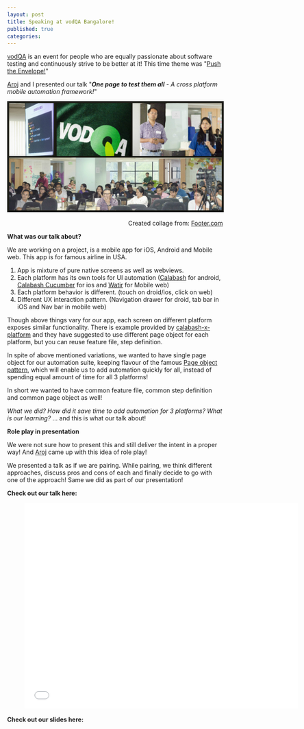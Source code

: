```yaml
---
layout: post
title: Speaking at vodQA Bangalore!
published: true
categories:
---
```

[vodQA](https://www.facebook.com/groups/vodqa/) is an event for people who are equally passionate about software testing and continuously strive to be better at it! This time theme was "[Push the Envelope!](http://info.thoughtworks.com/registration-vodqa-bangalore-2015.html)"

[Aroj](https://www.linkedin.com/pub/aroj-george/b/573/74b) and I presented our talk "***One page to test them all***  - _A cross platform mobile automation framework!_"

<p align="middle">
    <img src="/assets/vodqa_bangalore.jpg" alt="vodQA Bangalore"  border="1">
   <figcaption align="right">Created collage from: <a href = "http://www.fotor.com/features/collage.html">Footer.com</a></figcaption>
</p>


**What was our talk about?**

We are working on a project, is a mobile app for iOS, Android and Mobile web. This app is for famous airline in USA.

 1. App is mixture of pure native screens as well as webviews.
 2. Each platform has its own tools for UI automation ([Calabash](https://github.com/calabash/calabash-android) for android, [Calabash Cucumber](https://github.com/calabash/calabash-ios) for ios and [Watir](http://watir.com/) for Mobile web)
 3. Each platform behavior is different. (touch on droid/ios, click on web)
 4. Different UX interaction pattern. (Navigation drawer for droid, tab bar in iOS and Nav bar in mobile web)

 Though above things vary for our app, each screen on different platform exposes similar functionality. There is example provided by [calabash-x-platform](https://github.com/calabash/x-platform-example) and they have suggested to use different page object for each platform, but you can reuse feature file, step definition.

  In spite of above mentioned variations, we wanted to have single page object for our automation suite, keeping flavour of the famous [Page object pattern](http://martinfowler.com/bliki/PageObject.html), which will enable us to add automation quickly for all, instead of spending equal amount of time for all 3 platforms!

  In short we wanted to have common feature file, common step definition and common page object as well!

 _What we did? How did it save time to add automation for 3 platforms? What is our learning?_ ... and this is what our talk about!

**Role play in presentation**

We were not sure how to present this and still deliver the intent in a proper way! And [Aroj](https://twitter.com/arojp) came up with this idea of role play!

We presented a talk as if we are pairing. While pairing, we think different approaches, discuss pros and cons of each and finally decide to go with one of the approach! Same we did as part of our presentation!


**Check out our talk here:**

<div class="video">
    <figure>
        <iframe width="640" height="480" src="//www.youtube.com/embed/b1On2xlURcY?rel=0" frameborder="0" allowfullscreen></iframe>
    </figure>
</div>


**Check out our slides here:**




